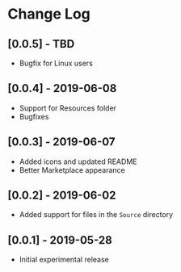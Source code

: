 # Change Log

## [0.0.5] - TBD

- Bugfix for Linux users

## [0.0.4] - 2019-06-08

- Support for Resources folder
- Bugfixes

## [0.0.3] - 2019-06-07

- Added icons and updated README
- Better Marketplace appearance

## [0.0.2] - 2019-06-02

- Added support for files in the `Source` directory

## [0.0.1] - 2019-05-28

- Initial experimental release

